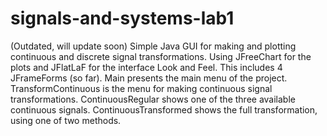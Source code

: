 # signals-and-systems-lab1
(Outdated, will update soon)
Simple Java GUI for making and plotting continuous and discrete signal transformations. Using JFreeChart for the plots and JFlatLaF for the interface Look and Feel.
This includes 4 JFrameForms (so far).
Main presents the main menu of the project.
TransformContinuous is the menu for making continuous signal transformations.
ContinuousRegular shows one of the three available continuous signals.
ContinuousTransformed shows the full transformation, using one of two methods.
